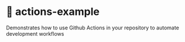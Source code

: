 # 🫠 actions-example
Demonstrates how to use Github Actions in your repository to automate development workflows